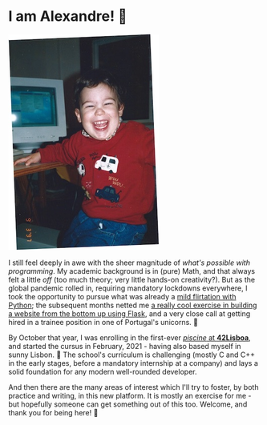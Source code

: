 # I am Alexandre! 👋

![a picture of alexandre as a very young child](./ayoungapinto.jpeg)

I still feel deeply in awe with the sheer magnitude of *what's possible with programming*. My academic background is in (pure) Math, and that always felt a little *off* (too much theory; very little hands-on creativity?). But as the global pandemic rolled in, requiring mandatory lockdowns everywhere, I took the opportunity to pursue what was already a [mild flirtation with Python](https://exercism.org/profiles/intrigado); the subsequent months netted me [a really cool exercise in building a website from the bottom up using Flask](https://bzzzzzzz.buzz), and a very close call at getting hired in a trainee position in one of Portugal's unicorns. 🦄

By October that year, I was enrolling in the first-ever [*piscine* at **42Lisboa**](https://www.42lisboa.com/en/), and started the cursus in February, 2021 - having also based myself in sunny Lisbon. 🌇 The school's curriculum is challenging (mostly C and C++ in the early stages, before a mandatory internship at a company) and lays a solid foundation for any modern well-rounded developer. 

And then there are the many areas of interest which I'll try to foster, by both practice and writing, in this new platform. It is mostly an exercise for me - but hopefully someone can get something out of this too. Welcome, and thank you for being here! 🙌
